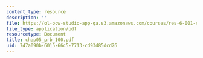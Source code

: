 ```yaml
---
content_type: resource
description: ''
file: https://ol-ocw-studio-app-qa.s3.amazonaws.com/courses/res-6-001-continuum-electromechanics-spring-2009/747a090b601566c57713cd93d85dcd26_chap05_prb_100.pdf
file_type: application/pdf
resourcetype: Document
title: chap05_prb_100.pdf
uid: 747a090b-6015-66c5-7713-cd93d85dcd26
---
```

